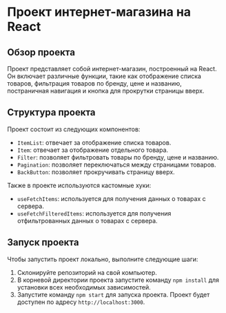 # Проект интернет-магазина на React

## Обзор проекта
Проект представляет собой интернет-магазин, построенный на React. Он включает различные функции, такие как отображение списка товаров, фильтрация товаров по бренду, цене и названию, постраничная навигация и кнопка для прокрутки страницы вверх.

## Структура проекта

Проект состоит из следующих компонентов:

- `ItemList`: отвечает за отображение списка товаров.
- `Item`: отвечает за отображение отдельного товара.
- `Filter`: позволяет фильтровать товары по бренду, цене и названию.
- `Pagination`: позволяет переключаться между страницами товаров.
- `BackButton`: позволяет прокручивать страницу вверх.

Также в проекте используются кастомные хуки:

- `useFetchItems`: используется для получения данных о товарах с сервера.
- `useFetchFilteredItems`: используется для получения отфильтрованных данных о товарах с сервера.

## Запуск проекта

Чтобы запустить проект локально, выполните следующие шаги:

1. Склонируйте репозиторий на свой компьютер.
2. В корневой директории проекта запустите команду `npm install` для установки всех необходимых зависимостей.
3. Запустите команду `npm start` для запуска проекта. Проект будет доступен по адресу `http://localhost:3000`.
